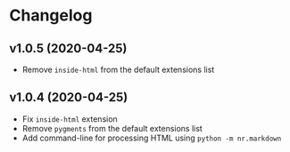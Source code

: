 # Changelog

## v1.0.5 (2020-04-25)

* Remove `inside-html` from the default extensions list

## v1.0.4 (2020-04-25)

* Fix `inside-html` extension
* Remove `pygments` from the default extensions list
* Add command-line for processing HTML using `python -m nr.markdown`
